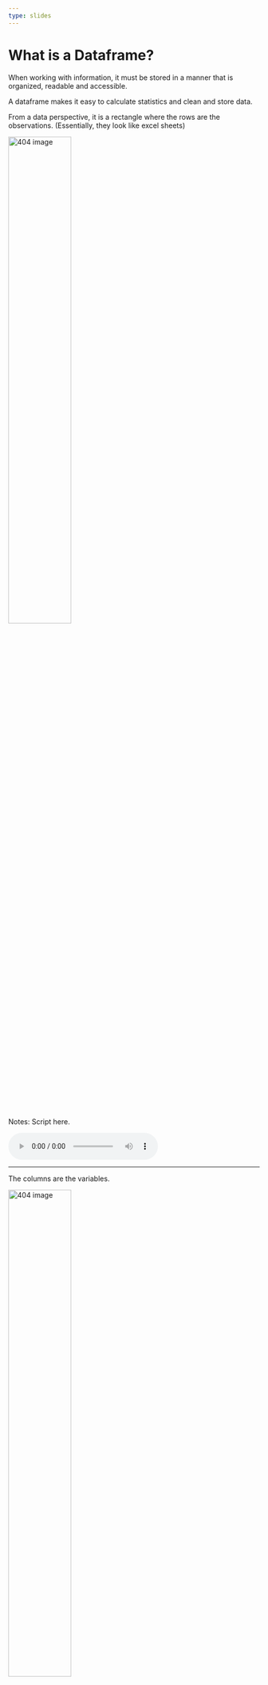 ```yaml
---
type: slides
---
```


# What is a Dataframe?

When working with information, it must be stored in a manner that is
organized, readable and accessible.

A dataframe makes it easy to calculate statistics and clean and store
data.

From a data perspective, it is a rectangle where the rows are the
observations. (Essentially, they look like excel sheets)

<img src='static/module1/df_obs.png' width="50%" alt="404 image"/>

Notes: Script here.

<html>

<audio controls >

<source src="static/placeholder_audio.mp3" />

</audio>

</html>

---

The columns are the variables.

<img src='static/module1/df_vars.png' width="50%" alt="404 image"/>

Notes: Script here.

<html>

<audio controls >

<source src="static/placeholder_audio.mp3" />

</audio>

</html>

---

# Enter Pandas

<img src='static/module1/pandas.gif' width="50%" alt="404 image"/>

Notes: Script here.

<html>

<audio controls >

<source src="static/placeholder_audio.mp3" />

</audio>

</html>

---

## Importing Pandas

To analyze dataframes, we need to make sure that we import something
called `pandas`. This will help us store and manipulate dataframes.

Before we start writing any valuable code, we need to import pandas.

``` python
import pandas as pd
```

Notes: Script here.

<html>

<audio controls >

<source src="static/placeholder_audio.mp3" />

</audio>

</html>

---

## Reading in Data

Next we can bring in our data named `candybars` which is stored as a
`.csv` with the following code:

``` python
df = pd.read_csv('candybars.csv')
```

let’s break this up:

`pd`: this is the short form for pandas, which we are using to
manipulate our dataframes.  
`read_csv()`: The tool that does the job and, in this case, it is
reading in the `csv` file named `candybars.csv`.  
`df`: The dataframe is now saved as an object called `df`

In these slides you can differentiate between what we typed in (our
code) in light gray and the output of this will be coloured in a dark
grey background.

You can see what the object `df` looks like on the next slide.

Notes: Script
    here.

<html>

<audio controls >

<source src="static/placeholder_audio.mp3" />

</audio>

</html>

---

``` python
df
```

```out
                         name  chocolate  ...  multi  available_canada_america
0                Coffee Crisp          1  ...      0                    Canada
1                Butterfinger          1  ...      0                   America
2                        Skor          1  ...      0                      Both
3                    Smarties          1  ...      1                    Canada
4                        Twix          1  ...      1                      Both
5   Reeses Peanutbutter Cups           1  ...      1                      Both
6                3 Musketeers          1  ...      0                   America
7             Kinder Surprise          1  ...      0                    Canada
8                       M & M          1  ...      1                      Both
9                   Glosettes          1  ...      1                    Canada
10                     KitKat          1  ...      1                      Both
11                  Babe Ruth          1  ...      0                   America
12                   Caramilk          1  ...      0                    Canada
13                       Aero          1  ...      0                    Canada
14                       Mars          1  ...      0                      Both
15                     Payday          0  ...      0                   America
16                   Snickers          1  ...      0                      Both
17                   Crunchie          1  ...      0                    Canada
18                 Wonderbar           1  ...      0                    Canada
19                 100 Grand           1  ...      0                   America
20                     Take 5          1  ...      0                   America
21           Whatchamacallits          1  ...      0                   America
22                 Almond Joy          1  ...      0                   America
23                   Oh Henry          1  ...      0                      Both
24          Cookies and Cream          0  ...      0                      Both

[25 rows x 10 columns]
```

Notes: Script here.

<html>

<audio controls >

<source src="static/placeholder_audio.mp3" />

</audio>

</html>

---

From this dataframe, we can see that there are 25 different candy bars
and 10 columns. We can obtain the names of the columns using this code:

``` python
df.columns
```

```out
Index(['name', 'chocolate', 'peanuts', 'caramel', 'nougat',
       'cookie_wafer_rice', 'coconut', 'white_chocolate', 'multi',
       'available_canada_america'],
      dtype='object')
```

Or if you wanted to see the dimensions of the whole dataframe you could
code the following:

``` python
df.shape
```

```out
(25, 10)
```

Breaking up this code it just means “From our dataframe that we saved as
`df` tell me the `columns` or tell me the `shape`”.

Notes: Script here.

<html>

<audio controls >

<source src="static/placeholder_audio.mp3" />

</audio>

</html>

---

Another important method to know is what if we don’t want to output the
whole table  
We can then specify how many rows of the dataset to show with
`df.head()`

``` python
df.head(2)
```

```out
           name  chocolate  ...  multi  available_canada_america
0  Coffee Crisp          1  ...      0                    Canada
1  Butterfinger          1  ...      0                   America

[2 rows x 10 columns]
```

This specifies only 2 rows will be shown. We can specify any number of
rows within the brackets or we can leave it empty which will default to
5 rows.

``` python
df.head()
```

```out
           name  chocolate  ...  multi  available_canada_america
0  Coffee Crisp          1  ...      0                    Canada
1  Butterfinger          1  ...      0                   America
2          Skor          1  ...      0                      Both
3      Smarties          1  ...      1                    Canada
4          Twix          1  ...      1                      Both

[5 rows x 10 columns]
```

Notes: Script here.

<html>

<audio controls >

<source src="static/placeholder_audio.mp3" />

</audio>

</html>

---

# let’s apply what we learned\!

Notes: Script here

<html>

<audio controls >

<source src="static/placeholder_audio.mp3" />

</audio>

</html>
